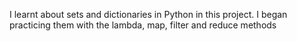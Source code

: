I learnt about sets and dictionaries in Python in this project. I began practicing them with the lambda, map, filter and reduce methods

